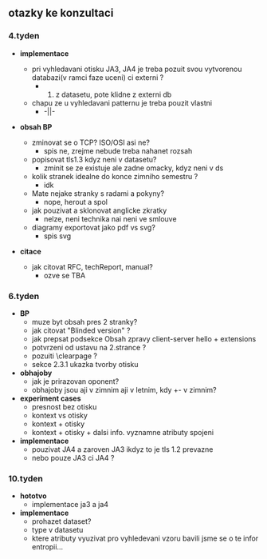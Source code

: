 ## otazky ke konzultaci
### 4.tyden
 - __implementace__
    - pri vyhledavani otisku JA3, JA4 je treba pozuit svou vytvorenou databazi(v ramci faze uceni) ci externi ?
      - 1. z datasetu, pote klidne z externi db
    - chapu ze u vyhledavani patternu je treba pouzit vlastni
      - -||-

 - __obsah BP__
    - zminovat se o TCP? ISO/OSI asi ne?
      - spis ne, zrejme nebude treba nahanet rozsah
    - popisovat tls1.3 kdyz neni v datasetu?
      - zminit se ze existuje ale zadne omacky, kdyz neni v ds
    - kolik stranek idealne do konce zimniho semestru ?
      - idk
    - Mate nejake stranky s radami a pokyny?
      - nope, herout a spol
    - jak pouzivat a sklonovat anglicke zkratky
      - nelze, neni technika nai neni ve smlouve
    - diagramy exportovat jako pdf vs svg?
      - spis svg

 - __citace__
   - jak citovat RFC, techReport, manual?
      - ozve se TBA
### 6.tyden
 - __BP__
    - muze byt obsah pres 2 stranky?
    - jak citovat "Blinded version" ?
    - jak prepsat podsekce Obsah zpravy client-server hello + extensions
    - potvrzeni od ustavu na 2.strance ?
    - pozuiti \clearpage ?
    - sekce 2.3.1 ukazka tvorby otisku
 - __obhajoby__
    - jak je prirazovan oponent?
    - obhajoby jsou aji v zimnim aji v letnim, kdy +- v zimnim?
 - __experiment cases__
    - presnost bez otisku
    - kontext vs otisky
    - kontext + otisky
    - kontext + otisky + dalsi info. vyznamne atributy spojeni 
 - __implementace__
    - pouzivat JA4 a zaroven JA3 ikdyz to je tls 1.2 prevazne
    - nebo pouze JA3 ci JA4 ?
### 10.tyden
  - __hototvo__
    - implementace ja3 a ja4
  - __implementace__
    - prohazet dataset?
    - type v datasetu
    - ktere atributy vyuzivat pro vyhledevani vzoru
      bavili jsme se o te infor entropii...